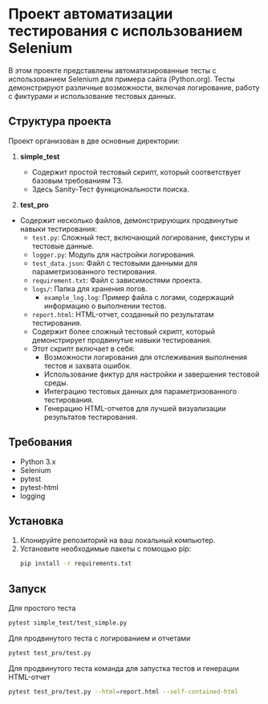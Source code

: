 # Проект автоматизации тестирования с использованием Selenium

В этом проекте представлены автоматизированные тесты с использованием Selenium для примера сайта (Python.org). Тесты демонстрируют различные возможности, включая логирование, работу с фиктурами и использование тестовых данных.

## Структура проекта

Проект организован в две основные директории:

1. **simple_test**
   - Содержит простой тестовый скрипт, который соответствует базовым требованиям ТЗ.
   - Здесь Sanity-Тест функциональности поиска.

2. **test_pro**
 - Содержит несколько файлов, демонстрирующих продвинутые навыки тестирования:
     - `test.py`: Сложный тест, включающий логирование, фикстуры и тестовые данные.
     - `logger.py`: Модуль для настройки логирования.
     - `test_data.json`: Файл с тестовыми данными для параметризованного тестирования.
     - `requirement.txt`: Файл с зависимостями проекта.
     - `logs/`: Папка для хранения логов.
       - `example_log.log`: Пример файла с логами, содержащий информацию о выполнении тестов.
     - `report.html`: HTML-отчет, созданный по результатам тестирования.
   - Содержит более сложный тестовый скрипт, который демонстрирует продвинутые навыки тестирования.
   - Этот скрипт включает в себя:
     - Возможности логирования для отслеживания выполнения тестов и захвата ошибок.
     - Использование фиктур для настройки и завершения тестовой среды.
     - Интеграцию тестовых данных для параметризованного тестирования.
     - Генерацию HTML-отчетов для лучшей визуализации результатов тестирования.

## Требования

- Python 3.x
- Selenium
- pytest
- pytest-html 
- logging 

## Установка

1. Клонируйте репозиторий на ваш локальный компьютер.
2. Установите необходимые пакеты с помощью pip:
   ```bash
   pip install -r requirements.txt

## Запуск
Для простого теста
   ```bash
pytest simple_test/test_simple.py 
```
Для продвинутого теста с логированием и отчетами
   ```bash
pytest test_pro/test.py
```
 Для продвинутого теста команда для запустка тестов и генерации HTML-отчет
   ```bash
pytest test_pro/test.py --html=report.html --self-contained-html 
  ```
